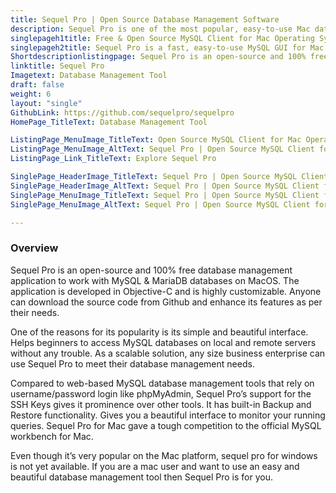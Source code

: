 ```yaml
---
title: Sequel Pro | Open Source Database Management Software
description: Sequel Pro is one of the most popular, easy-to-use Mac database management applications for working with MySQL databases. Highly popular amongst the beginners. 
singlepageh1title: Free & Open Source MySQL Client for Mac Operating System
singlepageh2title: Sequel Pro is a fast, easy-to-use MySQL GUI for Mac. Gives you access to MySQL Databases on local and remote servers. It has a simple & beautiful interface.
Shortdescriptionlistingpage: Sequel Pro is an open-source and 100% free database management application to work with MySQL & MariaDB databases on MacOS.
linktitle: Sequel Pro
Imagetext: Database Management Tool
draft: false
weight: 6
layout: "single"
GithubLink: https://github.com/sequelpro/sequelpro
HomePage_TitleText: Database Management Tool

ListingPage_MenuImage_TitleText: Open Source MySQL Client for Mac Operating System
ListingPage_MenuImage_AltText: Sequel Pro | Open Source MySQL Client for Mac Operating System
ListingPage_Link_TitleText: Explore Sequel Pro

SinglePage_HeaderImage_TitleText: Sequel Pro | Open Source MySQL Client for Mac Operating System
SinglePage_HeaderImage_AltText: Sequel Pro | Open Source MySQL Client for Mac Operating System
SinglePage_MenuImage_TitleText: Sequel Pro | Open Source MySQL Client for Mac Operating System
SinglePage_MenuImage_AltText: Sequel Pro | Open Source MySQL Client for Mac Operating System

---
```

### **Overview**

Sequel Pro is an open-source and 100% free database management application to work with MySQL &amp; MariaDB databases on MacOS. The application is developed in Objective-C and is highly customizable. Anyone can download the source code from Github and enhance its features as per their needs.

One of the reasons for its popularity is its simple and beautiful interface. Helps beginners to access MySQL databases on local and remote servers without any trouble. As a scalable solution, any size business enterprise can use Sequel Pro to meet their database management needs.

Compared to web-based MySQL database management tools that rely on username/password login like phpMyAdmin, Sequel Pro’s support for the SSH Keys gives it prominence over other tools. It has built-in Backup and Restore functionality. Gives you a beautiful interface to monitor your running queries. Sequel Pro for Mac gave a tough competition to the official MySQL workbench for Mac.

Even though it’s very popular on the Mac platform, sequel pro for windows is not yet available. If you are a mac user and want to use an easy and beautiful database management tool then Sequel Pro is for you.
